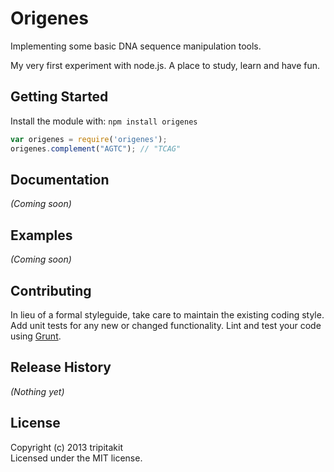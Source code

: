 Origenes
===
Implementing some basic DNA sequence manipulation tools.

My very first experiment with node.js.
A place to study, learn and have fun.

## Getting Started
Install the module with: `npm install origenes`

```javascript
var origenes = require('origenes');
origenes.complement("AGTC"); // "TCAG"
```

## Documentation
_(Coming soon)_

## Examples
_(Coming soon)_

## Contributing
In lieu of a formal styleguide, take care to maintain the existing coding style. Add unit tests for any new or changed functionality. Lint and test your code using [Grunt](http://gruntjs.com/).

## Release History
_(Nothing yet)_

## License
Copyright (c) 2013 tripitakit  
Licensed under the MIT license.

